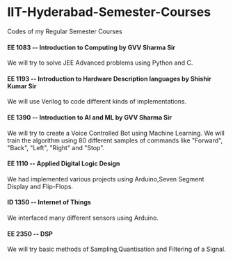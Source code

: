 # IIT-Hyderabad-Semester-Courses
Codes of my Regular Semester Courses

#### EE 1083 -- Introduction to Computing by GVV Sharma Sir

We will try to solve JEE Advanced problems using Python and C.

#### EE 1193 -- Introduction to Hardware Description languages by Shishir Kumar Sir

We will use Verilog to code different kinds of implementations.

#### EE 1390 -- Introduction to AI and ML by GVV Sharma Sir

We will try to create a Voice Controlled Bot using Machine Learning. We will train the algorithm using 80 different samples of commands like "Forward", "Back", "Left", "Right" and "Stop".

#### EE 1110 -- Applied Digital Logic Design

We had implemented various projects using Arduino,Seven Segment Display and Flip-Flops. 

#### ID 1350 -- Internet of Things

We interfaced many different sensors using Arduino.

#### EE 2350 -- DSP

We will try basic methods of Sampling,Quantisation and Filtering of a Signal.
